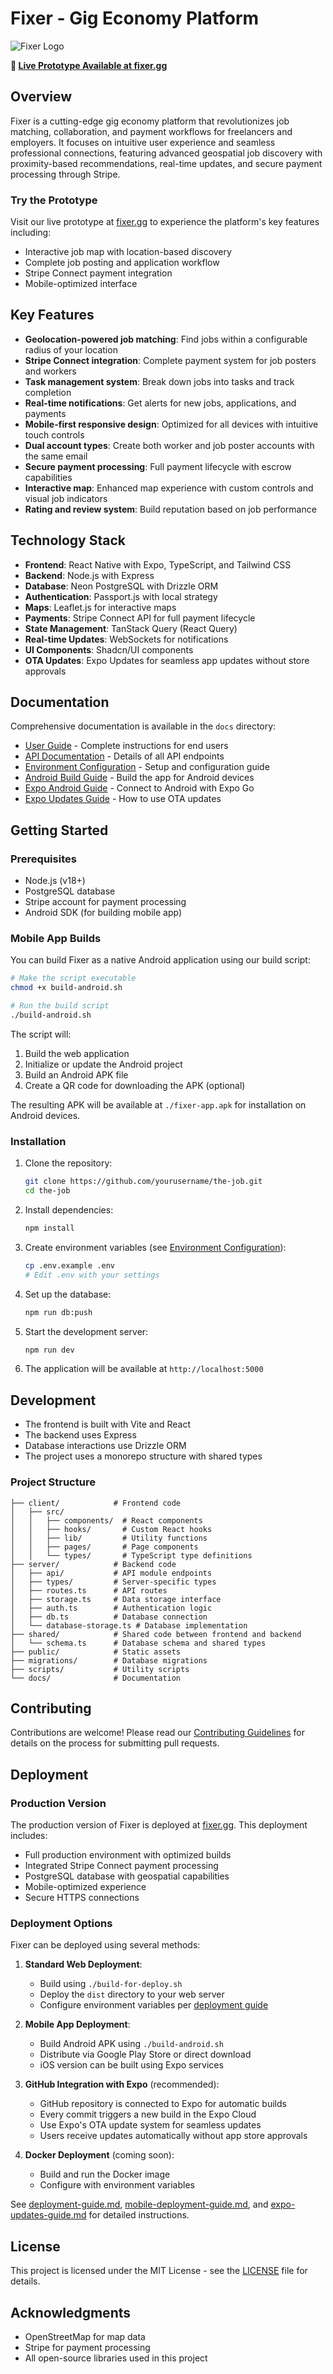 # Fixer - Gig Economy Platform

![Fixer Logo](./public/fixer-pin-logo.svg)

**🚀 [Live Prototype Available at fixer.gg](https://fixer.gg)**

## Overview

Fixer is a cutting-edge gig economy platform that revolutionizes job matching, collaboration, and payment workflows for freelancers and employers. It focuses on intuitive user experience and seamless professional connections, featuring advanced geospatial job discovery with proximity-based recommendations, real-time updates, and secure payment processing through Stripe.

### Try the Prototype

Visit our live prototype at [fixer.gg](https://fixer.gg) to experience the platform's key features including:
- Interactive job map with location-based discovery
- Complete job posting and application workflow
- Stripe Connect payment integration
- Mobile-optimized interface

## Key Features

- **Geolocation-powered job matching**: Find jobs within a configurable radius of your location
- **Stripe Connect integration**: Complete payment system for job posters and workers
- **Task management system**: Break down jobs into tasks and track completion
- **Real-time notifications**: Get alerts for new jobs, applications, and payments
- **Mobile-first responsive design**: Optimized for all devices with intuitive touch controls
- **Dual account types**: Create both worker and job poster accounts with the same email
- **Secure payment processing**: Full payment lifecycle with escrow capabilities
- **Interactive map**: Enhanced map experience with custom controls and visual job indicators
- **Rating and review system**: Build reputation based on job performance

## Technology Stack

- **Frontend**: React Native with Expo, TypeScript, and Tailwind CSS
- **Backend**: Node.js with Express
- **Database**: Neon PostgreSQL with Drizzle ORM
- **Authentication**: Passport.js with local strategy
- **Maps**: Leaflet.js for interactive maps
- **Payments**: Stripe Connect API for full payment lifecycle
- **State Management**: TanStack Query (React Query)
- **Real-time Updates**: WebSockets for notifications
- **UI Components**: Shadcn/UI components
- **OTA Updates**: Expo Updates for seamless app updates without store approvals

## Documentation

Comprehensive documentation is available in the `docs` directory:

- [User Guide](./docs/user-guide.md) - Complete instructions for end users
- [API Documentation](./docs/api-documentation.md) - Details of all API endpoints
- [Environment Configuration](./docs/environment-configuration.md) - Setup and configuration guide
- [Android Build Guide](./docs/android-build-guide.md) - Build the app for Android devices
- [Expo Android Guide](./docs/expo-android-guide.md) - Connect to Android with Expo Go
- [Expo Updates Guide](./docs/expo-updates-guide.md) - How to use OTA updates

## Getting Started

### Prerequisites

- Node.js (v18+)
- PostgreSQL database
- Stripe account for payment processing
- Android SDK (for building mobile app)

### Mobile App Builds

You can build Fixer as a native Android application using our build script:

```bash
# Make the script executable
chmod +x build-android.sh

# Run the build script
./build-android.sh
```

The script will:
1. Build the web application
2. Initialize or update the Android project
3. Build an Android APK file
4. Create a QR code for downloading the APK (optional)

The resulting APK will be available at `./fixer-app.apk` for installation on Android devices.

### Installation

1. Clone the repository:
   ```bash
   git clone https://github.com/yourusername/the-job.git
   cd the-job
   ```

2. Install dependencies:
   ```bash
   npm install
   ```

3. Create environment variables (see [Environment Configuration](./docs/environment-configuration.md)):
   ```bash
   cp .env.example .env
   # Edit .env with your settings
   ```

4. Set up the database:
   ```bash
   npm run db:push
   ```

5. Start the development server:
   ```bash
   npm run dev
   ```

6. The application will be available at `http://localhost:5000`

## Development

- The frontend is built with Vite and React
- The backend uses Express
- Database interactions use Drizzle ORM
- The project uses a monorepo structure with shared types

### Project Structure

```
├── client/            # Frontend code
│   ├── src/
│   │   ├── components/  # React components
│   │   ├── hooks/       # Custom React hooks
│   │   ├── lib/         # Utility functions
│   │   ├── pages/       # Page components
│   │   └── types/       # TypeScript type definitions
├── server/            # Backend code
│   ├── api/           # API module endpoints
│   ├── types/         # Server-specific types
│   ├── routes.ts      # API routes
│   ├── storage.ts     # Data storage interface
│   ├── auth.ts        # Authentication logic
│   ├── db.ts          # Database connection
│   └── database-storage.ts # Database implementation
├── shared/            # Shared code between frontend and backend
│   └── schema.ts      # Database schema and shared types
├── public/            # Static assets
├── migrations/        # Database migrations
├── scripts/           # Utility scripts
└── docs/              # Documentation
```

## Contributing

Contributions are welcome! Please read our [Contributing Guidelines](./CONTRIBUTING.md) for details on the process for submitting pull requests.

## Deployment

### Production Version

The production version of Fixer is deployed at [fixer.gg](https://fixer.gg). This deployment includes:

- Full production environment with optimized builds
- Integrated Stripe Connect payment processing
- PostgreSQL database with geospatial capabilities
- Mobile-optimized experience
- Secure HTTPS connections

### Deployment Options

Fixer can be deployed using several methods:

1. **Standard Web Deployment**:
   - Build using `./build-for-deploy.sh`
   - Deploy the `dist` directory to your web server
   - Configure environment variables per [deployment guide](./deployment-guide.md)

2. **Mobile App Deployment**:
   - Build Android APK using `./build-android.sh`
   - Distribute via Google Play Store or direct download
   - iOS version can be built using Expo services

3. **GitHub Integration with Expo** (recommended):
   - GitHub repository is connected to Expo for automatic builds
   - Every commit triggers a new build in the Expo Cloud
   - Use Expo's OTA update system for seamless updates
   - Users receive updates automatically without app store approvals

4. **Docker Deployment** (coming soon):
   - Build and run the Docker image
   - Configure with environment variables

See [deployment-guide.md](./deployment-guide.md), [mobile-deployment-guide.md](./mobile-deployment-guide.md), and [expo-updates-guide.md](./docs/expo-updates-guide.md) for detailed instructions.

## License

This project is licensed under the MIT License - see the [LICENSE](./LICENSE) file for details.

## Acknowledgments

- OpenStreetMap for map data
- Stripe for payment processing
- All open-source libraries used in this project